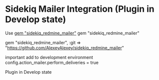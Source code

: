 # Sidekiq Mailer Integration (Plugin in Develop state)

  Use [gem "sidekiq_redmine_mailer"](https://github.com/AlexeyAlexey/sidekiq_redmine_mailer)
  gem "sidekiq_redmine_mailer"

  gem "sidekiq_redmine_mailer", :git => "https://github.com/AlexeyAlexey/sidekiq_redmine_mailer"

  important add to development environment
  config.action_mailer.perform_deliveries = true

  Plugin in Develop state

